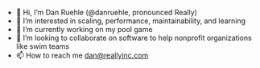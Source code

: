 - 👋 Hi, I’m Dan Ruehle (@danruehle, pronounced Really)
- 👀 I’m interested in scaling, performance, maintainability, and learning
- 🌱 I’m currently working on my pool game
- 💞️ I’m looking to collaborate on software to help nonprofit organizations like swim teams
- 📫 How to reach me dan@reallyinc.com

<!---
danruehle/danruehle is a ✨ special ✨ repository because its `README.md` (this file) appears on your GitHub profile.
You can click the Preview link to take a look at your changes.
--->
